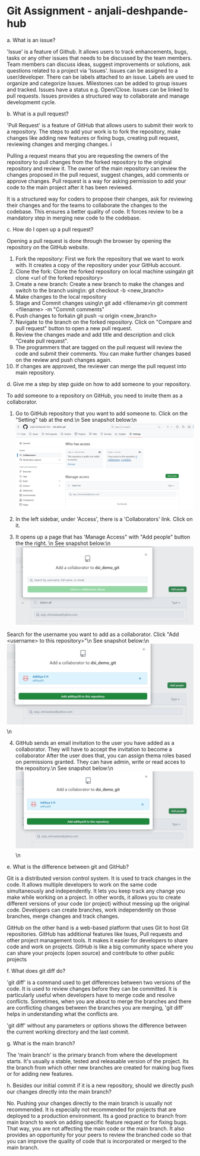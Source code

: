 # Git Assignment - anjali-deshpande-hub

a. What is an issue?

'Issue' is a feature of Github. It allows users to track enhancements, bugs, tasks or any other issues that needs to be discussed by the team members. Team members can discuss ideas, suggest improvements or solutions, ask questions related to a project via 'Issues'. Issues can be assigned to a user/developer. There can be labels attached to an issue. Labels are used to organize and categorize Issues. Milestones can be added to group issues and tracked. Issues have a status e.g. Open/Close. Issues can be linked to pull requests. Issues provides a structured way to collaborate and manage developmemt cycle.  

b. What is a pull request?

'Pull Request' is a feature of GitHub that allows users to submit their work to a repository. The steps to add your work is to fork the repository, make changes like adding new features or fixing bugs, creating pull request, reviewing changes and merging changes. i

Pulling a request means that you are requesting the owners of the repository to pull changes from the forked repository to the original repository and review it. The owner of the main repository can review the changes proposed in the pull request, suggest changes, add comments or approve changes. Pull request is a way for asking permission to add your code to the main project after it has been reviewed.

It is a structured way for coders to propose their changes, ask for reviewing their changes and for the teams to collaborate the changes to the codebase. This ensures a better quality of code. It forces review to be a mandatory step in merging new code to the codebase.

c. How do I open up a pull request?

Opening a pull request is done through the browser by opening the repository on the GitHub website.
1. Fork the repository: First we fork the repository that we want to work with. It creates a copy of the repository under your GitHub account.
2. Clone the fork: Clone the forked repository on local machine usinga\n 
git clone \<url of the forked repository\>
3. Create a new branch: Create a new branch to make the changes and switch to the branch using\n:
git checkout -b \<new_branch\>
4. Make changes to the local repository
5. Stage and Commit changes using\n 
git add \<filename\>\n
git comment \<filename\> -m "Commit comments"
6. Push changes to forka\n
git push -u origin \<new_branch\>
7. Navigate to the branch on the forked repository. Click on "Compare and pull request" button to open a new pull request.
8. Review the changes made and add title and description and click "Create pull request".
9. The programmers that are tagged on the pull request will review the code and submit their comments. You can make further changes based on the review and push changes again.
10. If changes are approved, the reviewer can merge the pull request into main repository.


d. Give me a step by step guide on how to add someone to your repository.

To add someone to a repository on GitHub, you need to invite them as a collaborator. 
1. Go to GitHub repository that you want to add someone to. Click on the "Setting" tab at the end.\n
See snapshot below:\n
![Alt text](https://github.com/anjali-deshpande-hub/git_assignment/blob/assignment/image1.jpg "Collaborator")

2. In the left sidebar, under 'Access', there is a 'Collaborators' link. Click on it.

3. It opens up a page that has 'Manage Access" with "Add people" button the the right. \n
See snapshot below:\n
![Alt text](https://github.com/anjali-deshpande-hub/git_assignment/blob/assignment/image2.jpg "Manage Access")

Search for the username you want to add as a collaborator. Click "Add \<username\> to this repository\>"\n
See snapshot below:\n
![Alt text](https://github.com/anjali-deshpande-hub/git_assignment/blob/assignment/image3.jpg "Manage Access")\n

4. GitHub sends an email invitation to the user you have added as a collaborator. They will have to accept the invitation to become a collaborator
After the user does that, you can assign thema roles based on permissions granted. They can have admin, write or read acces to the repository.\n
See snapshot below:\n
![Alt text](https://github.com/anjali-deshpande-hub/git_assignment/blob/assignment/image3.jpg "Manage Access")\n

e. What is the difference between git and GitHub?

Git is a distributed version control system. It is used to track changes in the code. It allows multiple developers to work on the same code simultaneously and independently. It lets you keep track any change you make while working on a project. In other words, it allows you to create different versions of your code (or project) without messing up the original code. Developers can create branches, work independently on those branches, merge changes and track changes.

GitHub on the other hand is a web-based platform that uses Git to host Git repositories. GitHub has additional features like Isues, Pull requests and other project management tools. It makes it easier for developers to share code and work on projects. GitHub is like a big community space where you can share your projects (open source) and contribute to other public projects

f. What does git diff do?

'git diff' is a command used to get differences between two versions of the code. It is used to review changes before they can be committed. It is particularly useful when developers have to merge code and resolve conflicts. Sometimes, when you are about to merge the branches and there are conflicting changes between the branches you are merging, 'git diff' helps in understanding what the conflicts are.

'git diff' without any parameters or options shows the difference between the current working directory and the last commit.

g. What is the main branch?

The 'main branch' is the primary branch from where the development starts. It's usually a stable, tested and releasable version of the project. Its the branch from which other new branches are created for making bug fixes or for adding new features.

h. Besides our initial commit if it is a new repository, should we directly push our changes directly into the main branch?

No. Pushing your changes directly to the main branch is usually not recommended. It is especially not recommended for projects that are deployed to a production environment. Its a good practice to branch from main branch to work on adding specific feature request or for fixing bugs. That way, you are not affecting the main code or the main branch. It also provides an opportunity for your peers to review the branched code so that you can improve the quality of code that is incorporated or merged to the main branch.  
